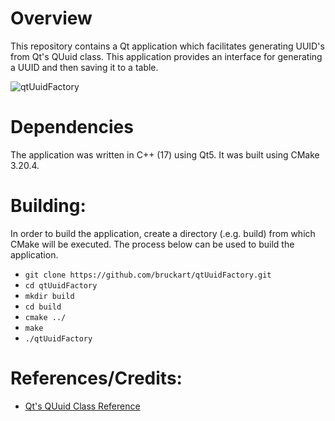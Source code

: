 
# Overview

This repository contains a Qt application which facilitates generating UUID's
from Qt's QUuid class.  This application provides an interface for generating
a UUID and then saving it to a table. 

![qtUuidFactory](/assets/screenrecording.gif)

# Dependencies
The application was written in C++ (17) using Qt5. It was built using CMake 3.20.4.


# Building:
In order to build the application, create a directory (.e.g. build) from which CMake will be executed. The process below can be used to build the application.

* `git clone https://github.com/bruckart/qtUuidFactory.git`
* `cd qtUuidFactory`
* `mkdir build`
* `cd build`
* `cmake ../`
* `make`
* `./qtUuidFactory`


# References/Credits:

* [Qt's QUuid Class Reference](https://doc.qt.io/qt-5/quuid.html)